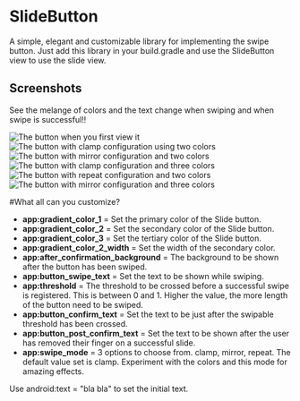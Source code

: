 # SlideButton

A simple, elegant and customizable library for implementing the swipe button. Just add this library in your build.gradle and use the SlideButton view to use the slide view.

## Screenshots
See the melange of colors and the text change when swiping and when swipe is successful!!

![The button when you first view it](https://i.imgur.com/RVmfsQd.png "Simple button")
![The button with clamp configuration using two colors](https://i.imgur.com/oNSd8OJ.png "Simple button")
![The button with mirror configuration and two colors](https://i.imgur.com/gIyX0Z8.png "Simple button")
![The button with clamp configuration and three colors](https://i.imgur.com/Rnuw720.png "Simple button")
![The button with repeat configuration and two colors](https://i.imgur.com/kZj9Fa8.png "Simple button")
![The button with mirror configuration and three colors](https://i.imgur.com/tgdoC3a.png "Simple button")

#What all can you customize?

* **app:gradient_color_1** = Set the primary color of the Slide button.
* **app:gradient_color_2** = Set the secondary color of the Slide button.
* **app:gradient_color_3** = Set the tertiary color of the Slide button.
* **app:gradient_color_2_width** = Set the width of the secondary color.
* **app:after_confirmation_background** = The background to be shown after the button has been swiped.
* **app:button_swipe_text** = Set the text to be shown while swiping.
* **app:threshold** = The threshold to be crossed before a successful swipe is registered. This is between 0 and 1. Higher the value, the more length of the button need to be swiped.
* **app:button_confirm_text** = Set the text to be just after the swipable threshold has been crossed.
* **app:button_post_confirm_text** = Set the text to be shown after the user has removed their finger on a successful slide.
* **app:swipe_mode** = 3 options to choose from. clamp, mirror, repeat. The default value set is clamp. Experiment with the colors and this mode for amazing effects.

Use android:text = "bla bla" to set the initial text.
